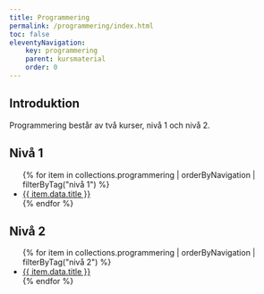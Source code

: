 ```yaml
---
title: Programmering
permalink: /programmering/index.html
toc: false
eleventyNavigation:
    key: programmering
    parent: kursmaterial
    order: 0
---
```


## Introduktion

Programmering består av två kurser, nivå 1 och nivå 2.

## Nivå 1

<ul>
{% for item in collections.programmering | orderByNavigation | filterByTag("nivå 1") %}
    <li><a href="{{ item.url }}">{{ item.data.title }}</a></li>
{% endfor %}
</ul>

## Nivå 2

<ul>
{% for item in collections.programmering | orderByNavigation | filterByTag("nivå 2") %}
    <li><a href="{{ item.url }}">{{ item.data.title }}</a></li>
{% endfor %}
</ul>

